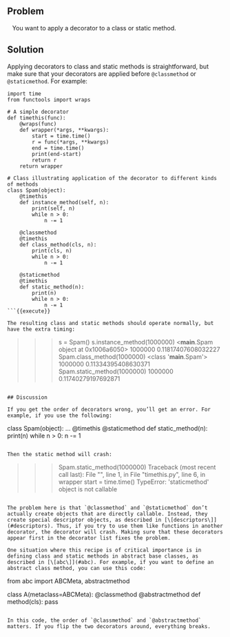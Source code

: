## Problem

   You want to apply a decorator to a class or static method.

## Solution

Applying decorators to class and static methods is straightforward, but make sure that your decorators are applied before `@classmethod` or `@staticmethod`. For example:

```
import time
from functools import wraps

# A simple decorator
def timethis(func):
    @wraps(func)
    def wrapper(*args, **kwargs):
        start = time.time()
        r = func(*args, **kwargs)
        end = time.time()
        print(end-start)
        return r
    return wrapper

# Class illustrating application of the decorator to different kinds of methods
class Spam(object):
    @timethis
    def instance_method(self, n):
        print(self, n)
        while n > 0:
            n -= 1

    @classmethod
    @timethis
    def class_method(cls, n):
        print(cls, n)
        while n > 0:
            n -= 1

    @staticmethod
    @timethis
    def static_method(n):
        print(n)
        while n > 0:
            n -= 1
```{{execute}}

The resulting class and static methods should operate normally, but have the extra timing:

```
>>> s = Spam()
>>> s.instance_method(1000000)
<__main__.Spam object at 0x1006a6050> 1000000
0.11817407608032227
>>> Spam.class_method(1000000)
<class '__main__.Spam'> 1000000
0.11334395408630371
>>> Spam.static_method(1000000)
1000000
0.11740279197692871
>>>
```{{execute}}

## Discussion

If you get the order of decorators wrong, you’ll get an error. For example, if you use the following:

```
class Spam(object):
    ...
    @timethis
    @staticmethod
    def static_method(n):
        print(n)
        while n > 0:
            n -= 1
```{{execute}}

Then the static method will crash:

```
>>> Spam.static_method(1000000)
Traceback (most recent call last):
  File "<stdin>", line 1, in <module>
  File "timethis.py", line 6, in wrapper
    start = time.time()
TypeError: 'staticmethod' object is not callable
>>>
```{{execute}}

The problem here is that `@classmethod` and `@staticmethod` don’t actually create objects that are directly callable. Instead, they create special descriptor objects, as described in [\[descriptors\]](#descriptors). Thus, if you try to use them like functions in another decorator, the decorator will crash. Making sure that these decorators appear first in the decorator list fixes the problem.

One situation where this recipe is of critical importance is in defining class and static methods in abstract base classes, as described in [\[abc\]](#abc). For example, if you want to define an abstract class method, you can use this code:

```
from abc import ABCMeta, abstractmethod

class A(metaclass=ABCMeta):
    @classmethod
    @abstractmethod
    def method(cls):
        pass
```{{execute}}

In this code, the order of `@classmethod` and `@abstractmethod` matters. If you flip the two decorators around, everything breaks.